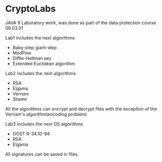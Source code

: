 # CryptoLabs
JAVA 9
Laboratory work, was done as part of the data protection course 09.03.01

Lab1 includes the next algorithms
  - Baby-step giant-step 
  - ModPow
  - Diffie-Hellman кеу
  - Extended Euclidean algorithm
  
Lab2 includes the next algorithms
 - RSA
 - Elgama
 - Vernam
 - Shamir
 
  All the algorithms can encrypt and decrypt files with the exception of the Vernam's algorithm(encoding problem) 

Lab3 includes the next DS algorithms
  - GOST R-34.10-94
  - RSA
  - Elgama
  
  All signatures can be saved in files.
  
